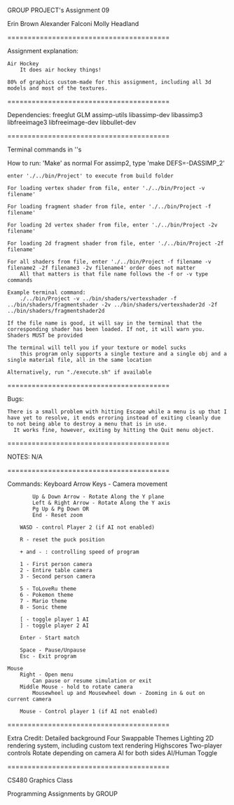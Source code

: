 GROUP PROJECT's Assignment 09

Erin Brown
Alexander Falconi
Molly Headland

========================================

Assignment explanation:

    Air Hockey
        It does air hockey things!

    80% of graphics custom-made for this assignment, including all 3d models and most of the textures.

========================================

Dependencies:
    freeglut
    GLM
    assimp-utils
    libassimp-dev
    libassimp3
    libfreeimage3
    libfreeimage-dev
    libbullet-dev

========================================

Terminal commands in ''s

How to run:
    'Make' as normal
        For assimp2, type 'make DEFS=-DASSIMP_2'

    enter './../bin/Project' to execute from build folder

    For loading vertex shader from file, enter './../bin/Project -v filename'

    For loading fragment shader from file, enter './../bin/Project -f filename'

    For loading 2d vertex shader from file, enter './../bin/Project -2v filename'

    For loading 2d fragment shader from file, enter './../bin/Project -2f filename'

    For all shaders from file, enter './../bin/Project -f filename -v filename2 -2f filename3 -2v filename4' order does not matter
        All that matters is that file name follows the -f or -v type commands

    Example terminal command:
        ./../bin/Project -v ../bin/shaders/vertexshader -f ../bin/shaders/fragmentshader -2v ../bin/shaders/vertexshader2d -2f ../bin/shaders/fragmentshader2d

    If the file name is good, it will say in the terminal that the corresponding shader has been loaded. If not, it will warn you. Shaders MUST be provided

    The terminal will tell you if your texture or model sucks
        this program only supports a single texture and a single obj and a single material file, all in the same location

    Alternatively, run "./execute.sh" if available

========================================

Bugs:

    There is a small problem with hitting Escape while a menu is up that I have yet to resolve, it ends erroring instead of exiting cleanly due to not being able to destroy a menu that is in use.
      It works fine, however, exiting by hitting the Quit menu object.

========================================

NOTES:
    N/A

========================================

Commands:
    Keyboard
        Arrow Keys - Camera movement

            Up & Down Arrow - Rotate Along the Y plane
            Left & Right Arrow - Rotate Along the Y axis
            Pg Up & Pg Down OR
            End - Reset zoom

        WASD - control Player 2 (if AI not enabled)

        R - reset the puck position

        + and - : controlling speed of program

        1 - First person camera
        2 - Entire table camera
        3 - Second person camera

        5 - ToLoveRu theme
        6 - Pokemon theme
        7 - Mario theme
        8 - Sonic theme

        [ - toggle player 1 AI
        ] - toggle player 2 AI

        Enter - Start match

        Space - Pause/Unpause
        Esc - Exit program

    Mouse
        Right - Open menu
            Can pause or resume simulation or exit
        Middle Mouse - hold to rotate camera
            Mousewheel up and Mousewheel down - Zooming in & out on current camera

        Mouse - Control player 1 (if AI not enabled)

========================================

Extra Credit: 
    Detailed background
    Four Swappable Themes
    Lighting
    2D rendering system, including custom text rendering
    Highscores
    Two-player controls
        Rotate depending on camera
    AI for both sides
    AI/Human Toggle

========================================

CS480 Graphics Class

Programming Assignments by GROUP
